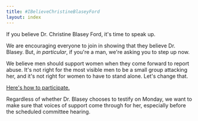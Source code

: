 ```yaml
---
title: #IBelieveChristineBlaseyFord
layout: index
---
```


If you believe Dr. Christine Blasey Ford, it's time to speak up.

We are encouraging everyone to join in showing that they believe Dr. Blasey.
But, _in particular_, if you're a man, we're asking you to step up now.

We believe men should support women when they come forward to report abuse.
It's not right for the most visible men to be a small group attacking her,
and it's not right for women to have to stand alone.  Let's change that.

[Here's how to participate.](howto.html)

Regardless of whether Dr. Blasey chooses to testify on Monday,
we want to make sure that voices of support come through for her,
especially before the scheduled committee hearing.
